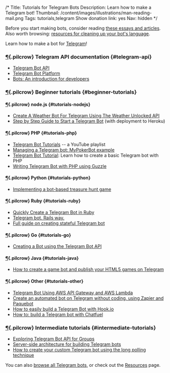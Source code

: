 /*
Title: Tutorials for Telegram Bots
Description: Learn how to make a Telegram bot!
Thumbnail: /content/images/illustrations/man-reading-mail.png
Tags: tutorials,telegram
Show donation link: yes
Nav: hidden
*/

<div class="note">
  <p>
    Before you start making bots, consider reading <a href="/bot-ethics">these essays and articles</a>. Also worth browsing: <a href="/resources/libraries-frameworks/#language">resources for cleaning up your bot's language</a>.
  </p>
</div>

Learn how to make a bot for [Telegram](https://telegram.org/)!

### [¶](#telegram-api){.pilcrow} Telegram API documentation {#telegram-api}
- [Telegram Bot API](https://core.telegram.org/bots/api)
- [Telegram Bot Platform](https://telegram.org/blog/bot-revolution)
- [Bots: An introduction for developers](https://core.telegram.org/bots)


### [¶](#beginner-tutorials){.pilcrow} Beginner tutorials {#beginner-tutorials}


#### [¶](#tutorials-nodejs){.pilcrow} node.js {#tutorials-nodejs}

- [Create A Weather Bot For Telegram Using The Weather Unlocked API](http://www.3scale.net/2016/02/create-a-weather-bot-for-telegram/)
- [Step by Step Guide to Start a Telegram Bot](https://medium.com/@tcguy/step-by-step-guide-to-start-a-telegram-bot-34cd05aca71b) (with deployment to Heroku)

#### [¶](#tutorials-php){.pilcrow} PHP {#tutorials-php}

- [Telegram Bot Tutorials](https://www.youtube.com/playlist?list=PLZI3P0VZBj6Hilx7Z-m1jMub2wZwxP5dO) -- a YouTube playlist
- [Managing a Telegram bot: MyPokerBot example](https://chatbotsmagazine.com/managing-a-telegram-bot-mypokerbot-example-d864f93a03bc)
- [Telegram Bot Tutorial](http://robot.onscreengroup.com/telegram-bot-tutorial/): Learn how to create a basic Telegram bot with PHP
- [Writing Telegram Bot with PHP using Guzzle](http://www.maastaar.net/php/telegram%20bot/2016/01/16/writing-telegram-bot-with-php-using-guzzle/)


#### [¶](#tutorials-python){.pilcrow} Python {#tutorials-python}

- [Implementing a bot-based treasure hunt game](https://medium.com/convcomp2016/implementing-a-bot-based-treasure-hunt-game-d20199c428c4)


#### [¶](#tutorials-ruby){.pilcrow} Ruby {#tutorials-ruby}

- [Quickly Create a Telegram Bot in Ruby](http://www.sitepoint.com/quickly-create-a-telegram-bot-in-ruby/)
- [Telegram bot. Rails way.](https://medium.com/@maxmelentiev/telegram-bot-rails-way-7e050d5dddbd)
- [Full guide on creating stateful Telegram bot](https://medium.com/@MaximAbramchuk/full-guide-on-creating-statefull-telegram-bot-523def0a7930)

#### [¶](#tutorials-go){.pilcrow} Go {#tutorials-go}

- [Creating a Bot using the Telegram Bot API](https://medium.com/@IndianGuru/creating-a-bot-using-the-telegram-bot-api-5d3caed3266d)

#### [¶](#tutorials-java){.pilcrow} Java {#tutorials-java}

- [How to create a game bot and publish your HTML5 games on Telegram](https://blog.ludei.com/how-to-create-a-game-bot-and-publish-your-html5-games-on-telegram/)

#### [¶](#tutorials-other){.pilcrow} Other {#tutorials-other}

- [Telegram Bot Using AWS API Gateway and AWS Lambda](https://lesterchan.net/blog/2016/03/11/telegram-bot-using-aws-api-gateway-and-aws-lambda/)
- [Create an automated bot on Telegram without coding, using Zapier and Paquebot](https://medium.com/chatfuel-blog/how-to-create-an-automated-bot-on-telegram-without-coding-using-zapier-and-paquebot-5a635a3b867b)
- [How to easily build a Telegram Bot with Hook.io](https://unnikked.ga/build-telegram-bot-hook-io)
- [How to: build a Telegram bot with Chatfuel](https://dinfografia.wordpress.com/2016/08/21/how-to-build-a-telegram-bot-with-chatfuel/)


### [¶](#intermediate-tutorials){.pilcrow} Intermediate tutorials {#intermediate-tutorials}

- [Exploring Telegram Bot API for Groups](https://unnikked.ga/exploring-bot-group-api)
- [Server-side architecture for building Telegram bots](https://medium.com/@JonathanZWhite/server-side-infrastructure-when-bots-invade-a2252e9d4bc9)
- [How to create your custom Telegram bot using the long polling technique](https://unnikked.ga/how-to-create-your-custom-telegram-bot-using-the-long-polling-technique/)

You can also [browse all Telegram bots](/tag/telegrambot), or check out the [Resources](/resources/telegram-bots) page.
